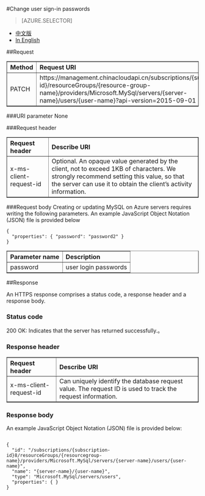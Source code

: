 <properties linkid="" urlDisplayName="" pageTitle="Use Windows PowerShell to manage MySQL Database on Azure – Microsoft Azure cloud" metakeywords="Azure Cloud, technical documentation, documents and resources, MySQL, database, beginner’s guide, Azure MySQL, MySQL PaaS, Azure MySQL PaaS, API, Azure MySQL Service, Azure RDS" description="This article explains how to use the API to carry out more operations for MySQL Database on Azure, including query, create, modify and delete operations." metaCanonical="" services="MySQL" documentationCenter="Services" title="" authors="sofia" solutions="" manager="" editor="" />

<tags ms.service="mysql" ms.date="" wacn.date="04/11/2016"/>


#Change user sign-in passwords

> [AZURE.SELECTOR]
- [中文版](/documentation/articles/mysql-database-api-changepasswd)
- [In English](/documentation/articles/mysql-database-enus-api-changepasswd)

##Request
<table width="100%" border="1" cellspacing="0" cellpadding="0">
  <th align="left"><strong>Method</strong>
    </td>
  <th align="left"><strong>Request URI</strong>
    </td>
  
  <tr>
    <td>PATCH    </td>
    <td>https://management.chinacloudapi.cn/subscriptions/{subscription-id}/resourceGroups/{resource-group-name}/providers/Microsoft.MySql/servers/{server-name}/users/{user-name}?api-version=2015-09-01</td>
  </tr>
</table>

###URI parameter
None

###Request header
<table width="100%" border="1" cellspacing="0" cellpadding="0">
  <th align="left"><strong>Request header</strong>
    </td>
  <th align="left"><strong>Describe URI</strong>
    </td>
  
  <tr>
    <td>x-ms-client-request-id</td>
    <td>Optional. An opaque value generated by the client, not to exceed 1KB of characters. We strongly recommend setting this value, so that the server can use it to obtain the client’s activity information.</td>
  </tr>
</table>

###Request body
Creating or updating MySQL on Azure servers requires writing the following parameters. An example JavaScript Object Notation (JSON) file is provided below 
```
{
  "properties": { "password": "password2" }
}

```
<table width="100%" border="1" cellspacing="0" cellpadding="0">
  <th align="left"><strong>Parameter name</strong>
    </td>
  <th align="left"><strong>Description</strong>
    </td>
  
  <tr>
    <td>password</td>
    <td>user login passwords</td>
  </tr>
</table>

##Response

An HTTPS response comprises a status code, a response header and a response body.
### Status code
200 OK: Indicates that the server has returned successfully.。

### Response header

<table width="100%" border="1" cellspacing="0" cellpadding="0">
  <th align="left"><strong>Request header</strong>
    </td>
  <th align="left"><strong>Describe URI</strong>
    </td>
  
  <tr>
    <td>x-ms-client-request-id</td>
    <td>Can uniquely identify the database request value. The request ID is used to track the request information.</td>
  </tr>
</table>

### Response body
An example JavaScript Object Notation (JSON) file is provided below:
```

{
  "id": "/subscriptions/{subscription-id}8/resourceGroups/{resourcegroup-name}/providers/Microsoft.MySql/servers/{server-name}/users/{user-name}",
  "name": "{server-name}/{user-name}",
  "type": "Microsoft.MySql/servers/users",
  "properties": { }
}

```

<!---HONumber=Acom_0104_2016_MySql-->
